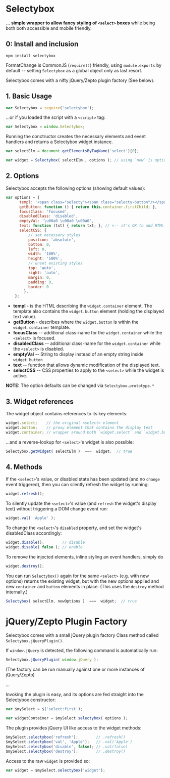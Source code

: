 # Selectybox 
**... simple wrapper to allow fancy styling of `<select>` boxes** while being both both accessible and mobile friendly.

## 0: Install and inclusion
 
```
npm install selectybox
```

FormatChange is CommonJS (`require()`) friendly, using `module.exports` by default -- setting `Selectybox` as a global object only as last resort.

Selectybox comes with a nifty jQuery/Zepto plugin factory (See below).

## 1. Basic Usage

```js
var Selectybox = require('selectybox');
```
...or if you loaded the script with a `<script>` tag:

```js
var Selectybox = window.Selectybox;
```

Running the conctructor creates the necessary elements and event handlers and returns a Selectybox widget instance.

```js
var selectElm = document.getElementsByTagName('select')[0];

var widget = Selectybox( selectElm , options ); // using `new` is optional
```

## 2. Options

Selectybox accepts the following options (showing default values):

```js
var options = {
      templ: '<span class="selecty"><span class="selecty-button"/></span>',
      getButton: function () { return this.container.firstChild; },
      focusClass: 'focused',
      disabledClass: 'disabled',
      emptyVal: '\u00a0 \u00a0 \u00a0',
      text: function (txt) { return txt; }, // <-- it's OK to add HTML markup
      selectCSS: {
          // set necessary styles
          position: 'absolute',
          bottom: 0,
          left: 0,
          width: '100%',
          height: '100%',
          // unset existing styles
          top: 'auto',
          right: 'auto',
          margin: 0,
          padding: 0,
          border: 0
        },
    };
```

* **templ** - is the HTML describing the `widget.container` element. The template also contains the `widget.button` element (holding the displayed text value).
* **getButton** - describes where the `widget.button` is within the `widget.container` template.
* **focusClass** -- additional class-name for the `widget.container` while the `<select>` is focused.
* **disabledClass** -- additional class-name for the `widget.container` while the `<select>` is disabled.
* **emptyVal** -- String to display instead of an empty string inside `widget.button`
* **text** -- function that allows dynamic modification of the displayed text.
* **selectCSS** -- CSS properties to apply to the `<select>` while the widget is active.

**NOTE:** The option defaults can be changed via `Selectybox.prototype.*`


## 3. Widget references

The widget object contains references to its key elements:

```js
widget.select;    // the original <select> element
widget.button;    // proxy element that contains the display text
widget.container; // wrapper around both `widget.select` and `widget.button`
```

...and a reverse-lookup for `<select>`'s widget is also possible:

```js
Selectybox.getWidget( selectElm )  ===  widget;  // true
```

## 4. Methods

If the `<select>`'s value, or disabled state has been updated (and no `change` event triggered), then you can silently refresh the widget by running:

```js
widget.refresh();
```

To silently update the `<select>`'s value (and `refresh` the widget's display text) without triggering a DOM change event run:

```js
widget.val( 'Apple' );
```

To change the `<select>`'s `disabled` property, and set the widget's disabledClass accordingly:

```js
widget.disable();        // disable
widget.disable( false ); // enable
```

To remove the injected elements, inline styling an event handlers, simply do

```js
widget.destroy();
```

You can run `Selectybox()` again for the same `<select>` (e.g. with new options) returns the existing widget, but with the new options applied and new `container` and `button` elements in place. (This uses the `destroy` method internally.)

```js
Selectybox( selectElm, newOptions )  ===  widget;  // true
```


# jQuery/Zepto Plugin Factory

Selectybox comes with a small jQuery plugin factory Class method called `Selectybox.jQueryPlugin()`.

If `window.jQuery` is detected, the following command is automatically run:

```js
Selectybox.jQueryPlugin( window.jQuery );
```

(The factory can be run manually against one or more instances of jQuery/Zepto)

...

Invoking the plugin is easy, and its options are fed straight into the Selectybox constructor:

```js
var $mySelect = $('select:first');

var widgetContainer = $mySelect.selectybox( options );
```

The plugin provides jQuery UI like access to the widget methods:

```js
$mySelect.selectybox('refresh');        // .refresh()
$mySelect.selectybox('val', 'Apple');   // .val('Apple')
$mySelect.selectybox('disable', false); // .val(false)
$mySelect.selectybox('destroy');        // .destroy()
```

Access to the raw `widget` is provided so:

```js
var widget = $mySelect.selectybox('widget');
```
